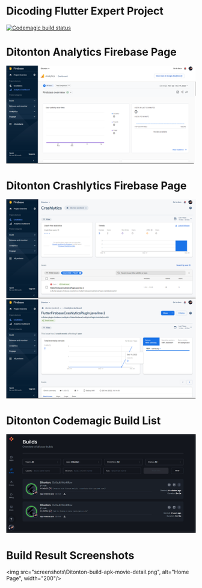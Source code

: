 # Dicoding Flutter Expert Project

[![Codemagic build status](https://api.codemagic.io/apps/63a16adf0add8dc11161d93a/63a16adf0add8dc11161d939/status_badge.svg)](https://codemagic.io/apps/63a16adf0add8dc11161d93a/63a16adf0add8dc11161d939/latest_build)

# Ditonton Analytics Firebase Page
![Analytics Dashboard](screenshots/Ditonton-analytics-dashboard.png)

# Ditonton Crashlytics Firebase Page
![Crashlytics Dashboard](screenshots/Ditonton-crashlytics-dashboard.png)
![Crashlytics Details](screenshots/Ditonton-crashlytics-detail.png)

# Ditonton Codemagic Build List
![Ditonton build list](screenshots/Ditonton-ci-build-lists.png)

# Build Result Screenshots
<img src="screenshots\Ditonton-build-apk-movie-detail.png", alt="Home Page", width="200"/>